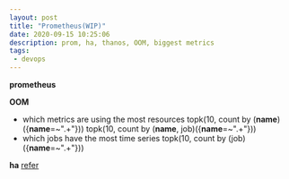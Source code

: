 ```yaml
---
layout: post
title: "Prometheus(WIP)"
date: 2020-09-15 10:25:06
description: prom, ha, thanos, OOM, biggest metrics
tags:
 - devops
---
```


**prometheus**


**OOM**
- which metrics are using the most resources
topk(10, count by (__name__)({__name__=~".+"}))
topk(10, count by (__name__, job)({__name__=~".+"}))
- which jobs have the most time series
topk(10, count by (job)({__name__=~".+"}))

**ha**
[refer](https://www.metricfire.com/blog/ha-kubernetes-monitoring-using-prometheus-and-thanos/)
